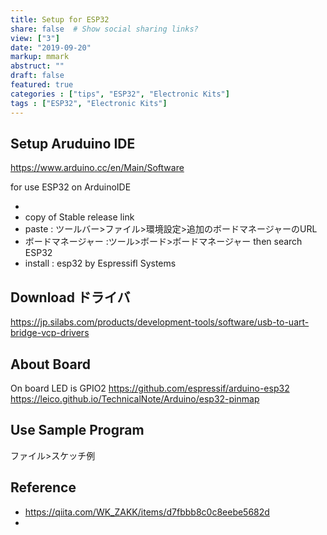 ```yaml
---
title: Setup for ESP32 
share: false  # Show social sharing links?
view: ["3"]
date: "2019-09-20"
markup: mmark
abstruct: ""
draft: false
featured: true
categories : ["tips", "ESP32", "Electronic Kits"]
tags : ["ESP32", "Electronic Kits"]
---
```


## Setup Aruduino IDE

https://www.arduino.cc/en/Main/Software

for use ESP32 on ArduinoIDE

- [Arduino-ESP32]:https://github.com/espressif/arduino-esp32/blob/master/docs/arduino-ide/boards_manager.md
- copy of Stable release link
- paste : ツールバー>ファイル>環境設定>追加のボードマネージャーのURL
- ボードマネージャー :ツール>ボード>ボードマネージャー then search ESP32
- install : esp32 by Espressifl Systems

## Download ドライバ

https://jp.silabs.com/products/development-tools/software/usb-to-uart-bridge-vcp-drivers

## About Board

On board LED is GPIO2
https://github.com/espressif/arduino-esp32
https://leico.github.io/TechnicalNote/Arduino/esp32-pinmap

## Use Sample Program

ファイル>スケッチ例

## Reference

- https://qiita.com/WK_ZAKK/items/d7fbbb8c0c8eebe5682d
- 